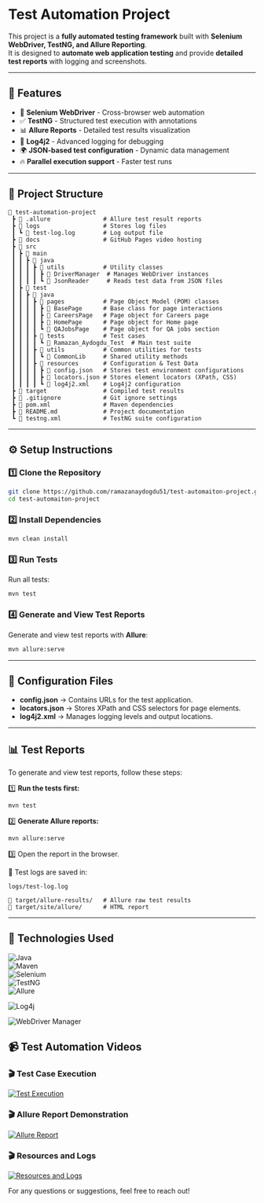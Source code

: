 #  Test Automation Project

This project is a **fully automated testing framework** built with **Selenium WebDriver, TestNG, and Allure Reporting**.  
It is designed to **automate web application testing** and provide **detailed test reports** with logging and screenshots.

---

## 📌 Features

- 🚀 **Selenium WebDriver** - Cross-browser web automation
- ✅ **TestNG** - Structured test execution with annotations
- 📊 **Allure Reports** - Detailed test results visualization
- 📝 **Log4j2** - Advanced logging for debugging
- 🌍 **JSON-based test configuration** - Dynamic data management
- 🔥 **Parallel execution support** - Faster test runs


---

## 📂 Project Structure

```
📂 test-automation-project
 ┣ 📂 .allure               # Allure test result reports
 ┣ 📂 logs                  # Stores log files
 ┃ ┗ 📜 test-log.log        # Log output file
 ┣ 📂 docs                  # GitHub Pages video hosting
 ┣ 📂 src
 ┃ ┣ 📂 main
 ┃ ┃ ┣ 📂 java
 ┃ ┃ ┃ ┣ 📂 utils           # Utility classes
 ┃ ┃ ┃ ┃ ┣ 📜 DriverManager  # Manages WebDriver instances
 ┃ ┃ ┃ ┃ ┗ 📜 JsonReader     # Reads test data from JSON files
 ┃ ┣ 📂 test
 ┃ ┃ ┣ 📂 java
 ┃ ┃ ┃ ┣ 📂 pages           # Page Object Model (POM) classes
 ┃ ┃ ┃ ┃ ┣ 📜 BasePage      # Base class for page interactions
 ┃ ┃ ┃ ┃ ┣ 📜 CareersPage   # Page object for Careers page
 ┃ ┃ ┃ ┃ ┣ 📜 HomePage      # Page object for Home page
 ┃ ┃ ┃ ┃ ┗ 📜 QAJobsPage    # Page object for QA jobs section
 ┃ ┃ ┃ ┣ 📂 tests           # Test cases
 ┃ ┃ ┃ ┃ ┗ 📜 Ramazan_Aydogdu_Test  # Main test suite
 ┃ ┃ ┃ ┣ 📂 utils           # Common utilities for tests
 ┃ ┃ ┃ ┃ ┗ 📜 CommonLib     # Shared utility methods
 ┃ ┃ ┃ ┣ 📂 resources       # Configuration & Test Data
 ┃ ┃ ┃ ┃ ┣ 📜 config.json   # Stores test environment configurations
 ┃ ┃ ┃ ┃ ┣ 📜 locators.json # Stores element locators (XPath, CSS)
 ┃ ┃ ┃ ┃ ┗ 📜 log4j2.xml    # Log4j2 configuration
 ┣ 📂 target                # Compiled test results
 ┣ 📜 .gitignore            # Git ignore settings
 ┣ 📜 pom.xml               # Maven dependencies
 ┣ 📜 README.md             # Project documentation
 ┗ 📜 testng.xml            # TestNG suite configuration
```

---

## ⚙️ Setup Instructions

### 1️⃣ Clone the Repository

```bash
git clone https://github.com/ramazanaydogdu51/test-automaiton-project.git
cd test-automaiton-project
```

### 2️⃣ Install Dependencies

```bash
mvn clean install
```

### 3️⃣ Run Tests

Run all tests:

```bash
mvn test
```
### 4️⃣ Generate and View Test Reports
Generate and view test reports with **Allure**:

```bash
mvn allure:serve
```
---

## 📜 Configuration Files

- **config.json** → Contains URLs for the test application.
- **locators.json** → Stores XPath and CSS selectors for page elements.
- **log4j2.xml** → Manages logging levels and output locations.

---

## 📊 Test Reports

To generate and view test reports, follow these steps:

1️⃣ **Run the tests first:**
```bash
mvn test
```

2️⃣ **Generate Allure reports:**
```bash
mvn allure:serve
```
3️⃣ Open the report in the browser.



📌 Test logs are saved in:



```
logs/test-log.log
```

```
📂 target/allure-results/   # Allure raw test results
📂 target/site/allure/      # HTML report
```

---

## 📌 Technologies Used

![Java](https://img.shields.io/badge/Java-ED8B00?style=for-the-badge&logo=java&logoColor=white)  
![Maven](https://img.shields.io/badge/Maven-C71A36?style=for-the-badge&logo=apache-maven&logoColor=white)  
![Selenium](https://img.shields.io/badge/Selenium-43B02A?style=for-the-badge&logo=selenium&logoColor=white)  
![TestNG](https://img.shields.io/badge/TestNG-FF6F00?style=for-the-badge&logo=testng&logoColor=white)  
![Allure](https://img.shields.io/badge/Allure-0A0A0A?style=for-the-badge&logo=allure&logoColor=white)

![Log4j](https://img.shields.io/badge/Log4j-2C2C2C?style=for-the-badge&logo=apache&logoColor=white)

![WebDriver Manager](https://img.shields.io/badge/WebDriver_Manager-0078D7?style=for-the-badge&logo=selenium&logoColor=white)


## 📹 Test Automation Videos

### 🎬 Test Case Execution
[![Test Execution](https://img.youtube.com/vi/kXEGQ_RTeIA/0.jpg)](https://youtu.be/kXEGQ_RTeIA)

### 🎬 Allure Report Demonstration
[![Allure Report](https://img.youtube.com/vi/99mPiVD2a_o/0.jpg)](https://youtu.be/99mPiVD2a_o)

### 🎬 Resources and Logs
[![Resources and Logs](https://img.youtube.com/vi/Fhk5PlEZEBI/0.jpg)](https://youtu.be/Fhk5PlEZEBI)




For any questions or suggestions, feel free to reach out!



